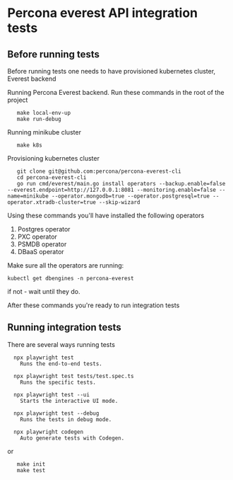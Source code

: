 # Percona everest API integration tests

## Before running tests

Before running tests one needs to have provisioned kubernetes cluster, Everest backend

Running Percona Everest backend. Run these commands in the root of the project

```
   make local-env-up
   make run-debug
```
Running minikube cluster

```
   make k8s
```
Provisioning kubernetes cluster

```
   git clone git@github.com:percona/percona-everest-cli
   cd percona-everest-cli
   go run cmd/everest/main.go install operators --backup.enable=false --everest.endpoint=http://127.0.0.1:8081 --monitoring.enable=false --name=minikube --operator.mongodb=true --operator.postgresql=true --operator.xtradb-cluster=true --skip-wizard
```
Using these commands you'll have installed the following operators

1. Postgres operator
2. PXC operator
3. PSMDB operator
4. DBaaS operator

Make sure all the operators are running:
```
kubectl get dbengines -n percona-everest
```
if not - wait until they do.

After these commands you're ready to run integration tests

## Running integration tests
There are several ways running tests
```
  npx playwright test
    Runs the end-to-end tests.

  npx playwright test tests/test.spec.ts
    Runs the specific tests.

  npx playwright test --ui
    Starts the interactive UI mode.

  npx playwright test --debug
    Runs the tests in debug mode.

  npx playwright codegen
    Auto generate tests with Codegen.
```

or
```
   make init
   make test
```
